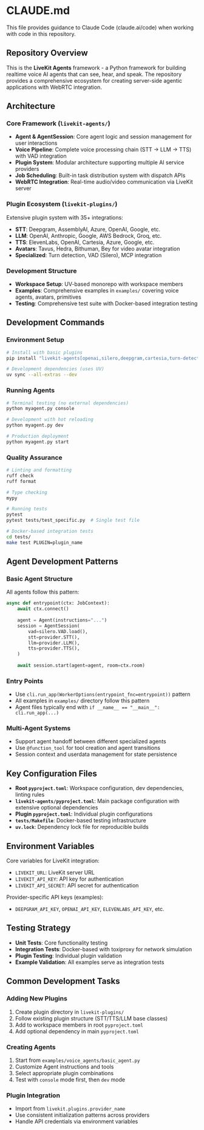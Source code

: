 # CLAUDE.md

This file provides guidance to Claude Code (claude.ai/code) when working with code in this repository.

## Repository Overview

This is the **LiveKit Agents** framework - a Python framework for building realtime voice AI agents that can see, hear, and speak. The repository provides a comprehensive ecosystem for creating server-side agentic applications with WebRTC integration.

## Architecture

### Core Framework (`livekit-agents/`)
- **Agent & AgentSession**: Core agent logic and session management for user interactions
- **Voice Pipeline**: Complete voice processing chain (STT → LLM → TTS) with VAD integration
- **Plugin System**: Modular architecture supporting multiple AI service providers
- **Job Scheduling**: Built-in task distribution system with dispatch APIs
- **WebRTC Integration**: Real-time audio/video communication via LiveKit server

### Plugin Ecosystem (`livekit-plugins/`)
Extensive plugin system with 35+ integrations:
- **STT**: Deepgram, AssemblyAI, Azure, OpenAI, Google, etc.
- **LLM**: OpenAI, Anthropic, Google, AWS Bedrock, Groq, etc.
- **TTS**: ElevenLabs, OpenAI, Cartesia, Azure, Google, etc.
- **Avatars**: Tavus, Hedra, Bithuman, Bey for video avatar integration
- **Specialized**: Turn detection, VAD (Silero), MCP integration

### Development Structure
- **Workspace Setup**: UV-based monorepo with workspace members
- **Examples**: Comprehensive examples in `examples/` covering voice agents, avatars, primitives
- **Testing**: Comprehensive test suite with Docker-based integration testing

## Development Commands

### Environment Setup
```bash
# Install with basic plugins
pip install "livekit-agents[openai,silero,deepgram,cartesia,turn-detector]~=1.0"

# Development dependencies (uses UV)
uv sync --all-extras --dev
```

### Running Agents
```bash
# Terminal testing (no external dependencies)
python myagent.py console

# Development with hot reloading
python myagent.py dev

# Production deployment
python myagent.py start
```

### Quality Assurance
```bash
# Linting and formatting
ruff check
ruff format

# Type checking
mypy

# Running tests
pytest
pytest tests/test_specific.py  # Single test file

# Docker-based integration tests
cd tests/
make test PLUGIN=plugin_name
```

## Agent Development Patterns

### Basic Agent Structure
All agents follow this pattern:
```python
async def entrypoint(ctx: JobContext):
    await ctx.connect()
    
    agent = Agent(instructions="...")
    session = AgentSession(
        vad=silero.VAD.load(),
        stt=provider.STT(),
        llm=provider.LLM(),
        tts=provider.TTS(),
    )
    
    await session.start(agent=agent, room=ctx.room)
```

### Entry Points
- Use `cli.run_app(WorkerOptions(entrypoint_fnc=entrypoint))` pattern
- All examples in `examples/` directory follow this pattern
- Agent files typically end with `if __name__ == "__main__": cli.run_app(...)`

### Multi-Agent Systems
- Support agent handoff between different specialized agents
- Use `@function_tool` for tool creation and agent transitions
- Session context and userdata management for state persistence

## Key Configuration Files

- **Root `pyproject.toml`**: Workspace configuration, dev dependencies, linting rules
- **`livekit-agents/pyproject.toml`**: Main package configuration with extensive optional dependencies
- **Plugin `pyproject.toml`**: Individual plugin configurations
- **`tests/Makefile`**: Docker-based testing infrastructure
- **`uv.lock`**: Dependency lock file for reproducible builds

## Environment Variables

Core variables for LiveKit integration:
- `LIVEKIT_URL`: LiveKit server URL
- `LIVEKIT_API_KEY`: API key for authentication  
- `LIVEKIT_API_SECRET`: API secret for authentication

Provider-specific API keys (examples):
- `DEEPGRAM_API_KEY`, `OPENAI_API_KEY`, `ELEVENLABS_API_KEY`, etc.

## Testing Strategy

- **Unit Tests**: Core functionality testing
- **Integration Tests**: Docker-based with toxiproxy for network simulation
- **Plugin Testing**: Individual plugin validation
- **Example Validation**: All examples serve as integration tests

## Common Development Tasks

### Adding New Plugins
1. Create plugin directory in `livekit-plugins/`
2. Follow existing plugin structure (STT/TTS/LLM base classes)
3. Add to workspace members in root `pyproject.toml`
4. Add optional dependency in main `pyproject.toml`

### Creating Agents
1. Start from `examples/voice_agents/basic_agent.py`
2. Customize Agent instructions and tools
3. Select appropriate plugin combinations
4. Test with `console` mode first, then `dev` mode

### Plugin Integration
- Import from `livekit.plugins.provider_name`
- Use consistent initialization patterns across providers
- Handle API credentials via environment variables